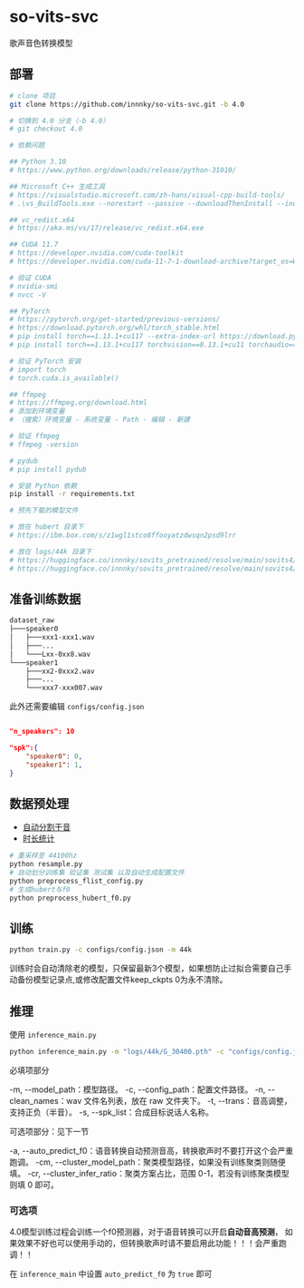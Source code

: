 # so-vits-svc

歌声音色转换模型

## 部署

```bash
# clone 项目
git clone https://github.com/innnky/so-vits-svc.git -b 4.0

# 切换到 4.0 分支（-b 4.0）
# git checkout 4.0

# 依赖问题

## Python 3.10
# https://www.python.org/downloads/release/python-31010/

## Microsoft C++ 生成工具
# https://visualstudio.microsoft.com/zh-hans/visual-cpp-build-tools/
# .\vs_BuildTools.exe --norestart --passive --downloadThenInstall --includeRecommended --add Microsoft.VisualStudio.Workload.NativeDesktop --add Microsoft.VisualStudio.Workload.VCTools --add Microsoft.VisualStudio.Workload.MSBuildTools

## vc_redist.x64
# https://aka.ms/vs/17/release/vc_redist.x64.exe

## CUDA 11.7
# https://developer.nvidia.com/cuda-toolkit
# https://developer.nvidia.com/cuda-11-7-1-download-archive?target_os=Windows&target_arch=x86_64&target_version=10

# 验证 CUDA
# nvidia-smi
# nvcc -V

## PyTorch
# https://pytorch.org/get-started/previous-versions/
# https://download.pytorch.org/whl/torch_stable.html
# pip install torch==1.13.1+cu117 --extra-index-url https://download.pytorch.org/whl/cu117
# pip install torch==1.13.1+cu117 torchvision==0.13.1+cu11 torchaudio==0.14.1 --extra-index-url https://download.pytorch.org/whl/cu117

# 验证 PyTorch 安装
# import torch
# torch.cuda.is_available()

## ffmpeg
# https://ffmpeg.org/download.html
# 添加到环境变量
# （搜索）环境变量 - 系统变量 - Path - 编辑 - 新建

# 验证 ffmpeg
# ffmpeg -version

# pydub
# pip install pydub

# 安装 Python 依赖
pip install -r requirements.txt

# 预先下载的模型文件

# 放在 hubert 目录下
# https://ibm.box.com/s/z1wgl1stco8ffooyatzdwsqn2psd9lrr

# 放在 logs/44k 目录下
# https://huggingface.co/innnky/sovits_pretrained/resolve/main/sovits4/G_0.pth
# https://huggingface.co/innnky/sovits_pretrained/resolve/main/sovits4/D_0.pth
```

## 准备训练数据

```txt
dataset_raw
├───speaker0
│   ├───xxx1-xxx1.wav
│   ├───...
│   └───Lxx-0xx8.wav
└───speaker1
    ├───xx2-0xxx2.wav
    ├───...
    └───xxx7-xxx007.wav
```

此外还需要编辑 `configs/config.json`

```json

"n_speakers": 10

"spk":{
    "speaker0": 0,
    "speaker1": 1,
}
```

## 数据预处理

- [自动分割干音](automatic-audio-split.py)
- [时长统计](count-audio-time.py)

```bash
# 重采样至 44100hz
python resample.py
# 自动划分训练集 验证集 测试集 以及自动生成配置文件
python preprocess_flist_config.py
# 生成hubert与f0
python preprocess_hubert_f0.py
```

## 训练

```bash
python train.py -c configs/config.json -m 44k
```

训练时会自动清除老的模型，只保留最新3个模型，如果想防止过拟合需要自己手动备份模型记录点,或修改配置文件keep_ckpts 0为永不清除。

## 推理

使用 `inference_main.py`

```bash
python inference_main.py -m "logs/44k/G_30400.pth" -c "configs/config.json" -n "君の知らない物語-src.wav" -t 0 -s "nen"
```

必填项部分

-m, --model_path：模型路径。
-c, --config_path：配置文件路径。
-n, --clean_names：wav 文件名列表，放在 raw 文件夹下。
-t, --trans：音高调整，支持正负（半音）。
-s, --spk_list：合成目标说话人名称。

可选项部分：见下一节

-a, --auto_predict_f0：语音转换自动预测音高，转换歌声时不要打开这个会严重跑调。
-cm, --cluster_model_path：聚类模型路径，如果没有训练聚类则随便填。
-cr, --cluster_infer_ratio：聚类方案占比，范围 0-1，若没有训练聚类模型则填 0 即可。

### 可选项

4.0模型训练过程会训练一个f0预测器，对于语音转换可以开启**自动音高预测**，
如果效果不好也可以使用手动的，但转换歌声时请不要启用此功能！！！会严重跑调！！

在 `inference_main` 中设置 `auto_predict_f0` 为 `true` 即可